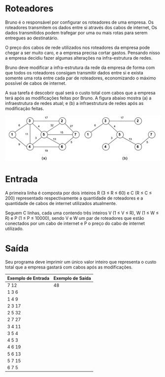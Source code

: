 # Roteadores

Bruno é o responsável por configurar os roteadores de uma empresa. Os roteadores transmitem os dados entre si através dos cabos de internet, Os dados transmitidos podem trafegar por uma ou mais rotas para serem entregues ao destinatário.

O preço dos cabos de rede utilizados nos roteadores da empresa pode chegar a ser muito caro, e a empresa precisa cortar gastos. Pensando nisso a empresa decidiu fazer algumas alterações na infra-estrutura de redes.

Bruno deve modificar a infra-estrutura da rede da empresa de forma com que todos os roteadores consigam transmitir dados entre si e exista somente uma rota entre cada par de roteadores, economizando o máximo possível de cabos de internet.

A sua tarefa é descobrir qual será o custo total com cabos que a empresa terá após as modificações feitas por Bruno. A figura abaixo mostra (a) a infraestrutura de redes atual; e (b) a infraestrutura de redes após as modificação feitas.

![image](URI_image.jpg)

# Entrada

A primeira linha é composta por dois inteiros R (3 ≤ R ≤ 60) e C (R ≤ C ≤ 200) representado respectivamente a quantidade de roteadores e a quantidade de cabos de internet utilizados atualmente.

Seguem C linhas, cada uma contendo três inteiros V (1 ≤ V ≤ R), W (1 ≤ W ≤ R) e P (1 ≤ P ≤ 10000), sendo V e W um par de roteadores que estão conectados por um cabo de internet e P o preço do cabo de internet utilizado.

# Saída

Seu programa deve imprimir um único valor inteiro que representa o custo total que a empresa gastará com cabos após as modificações.

Exemplo de Entrada | Exemplo de Saída
------------ | -------------
7 12 | 48
1 3 6 | 
1 4 9 | 
2 3 17 |
2 5 32 |
2 7 27 |
3 4 11 |
3 5 4 |
4 5 3  |
4 6 19 |
5 6 13 |
5 7 15 |
6 7 5 |

